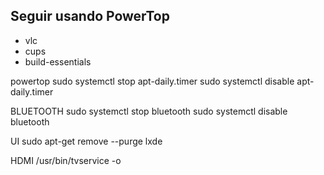 ## Seguir usando PowerTop

* vlc
* cups
* build-essentials



powertop
sudo systemctl stop apt-daily.timer
sudo systemctl disable apt-daily.timer

BLUETOOTH
sudo systemctl stop bluetooth
sudo systemctl disable bluetooth

UI
sudo apt-get remove --purge lxde

HDMI
/usr/bin/tvservice -o
